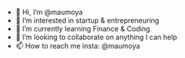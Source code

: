 - 👋 Hi, I’m @maumoya
- 👀 I’m interested in startup & entrepreneuring
- 🌱 I’m currently learning Finance & Coding
- 💞️ I’m looking to collaborate on anything I can help
- 📫 How to reach me insta: @maumoya

<!---
maumoya/maumoya is a ✨ special ✨ repository because its `README.md` (this file) appears on your GitHub profile.
You can click the Preview link to take a look at your changes.
--->
